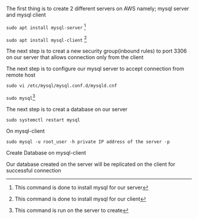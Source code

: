 The first thing is to create 2 different servers on AWS namely; mysql server and mysql client

`sudo apt install mysql-server` [^3]
[^3]: This command is done to install mysql for our server

`sudo apt install mysql-client` [^6]
[^6]:  This command is done to install mysql for our client

The next step is to creat a new security group(inbound rules) to port 3306 on our server that allows connection only from the client

The next step is to configure our mysql server to accept connection from remote host

`sudo vi /etc/mysql/mysql.conf.d/mysqld.cnf`

[^13]: Change the binding address to 0.0.0.0

`sudo mysql`[^17]
[^17]:This command is run on the server to create 

The next step is to creat a database on our server

`sudo systemctl restart mysql`

On mysql-client

`sudo mysql -u root_user -h private IP address of the server -p`

Create Database on mysql-client

Our database created on the server will be replicated on the client for successful connection
